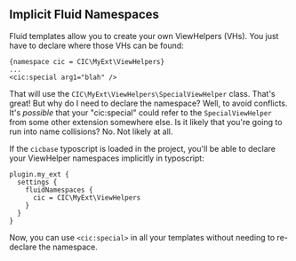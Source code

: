 ## Implicit Fluid Namespaces

Fluid templates allow you to create your own ViewHelpers (VHs). You just have to declare where those VHs can be found:

```
{namespace cic = CIC\MyExt\ViewHelpers}
...
<cic:special arg1="blah" />
```

That will use the `CIC\MyExt\ViewHelpers\SpecialViewHelper` class. That's great! But why do I need to declare the namespace? Well, to avoid conflicts. It's _possible_ that your "cic:special" could refer to the `SpecialViewHelper` from some other extension somewhere else. Is it likely that you're going to run into name collisions? No. Not likely at all.

If the `cicbase` typoscript is loaded in the project, you'll be able to declare your ViewHelper namespaces implicitly in typoscript:

```
plugin.my_ext {
  settings {
    fluidNamespaces {
      cic = CIC\MyExt\ViewHelpers
    }
  }
}
```

Now, you can use `<cic:special>` in all your templates without needing to re-declare the namespace.
